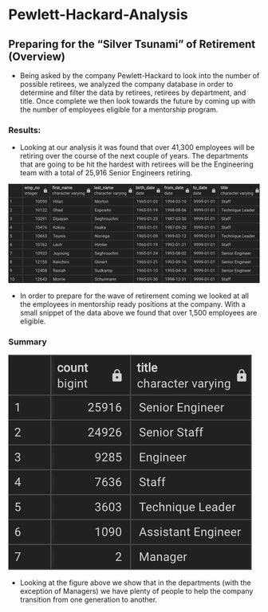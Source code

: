 # Pewlett-Hackard-Analysis

## Preparing for the “Silver Tsunami” of Retirement (Overview)


* Being asked by the company Pewlett-Hackard to look into the number of possible retirees, we analyzed the company database in order to determine and filter the data by retirees, retirees by department, and title. Once complete we then look towards the future by coming up with the number of employees eligible for a mentorship program.

### Results:

* Looking at our analysis it was found that over 41,300 employees will be retiring over the course of the next couple of years. 
The departments that are going to be hit the hardest with retirees will be the Engineering team with a total of 25,916 Senior Engineers retiring.

![Mentorship Eligible](./Resources/Mentorship.png)

* In order to prepare for the wave of retirement coming we looked at all the employees in mentorship ready positions at the company. With a small snippet of the data above we found that over 1,500 employees are eligible. 


### Summary

![Retirees by Title](./Resources/Titles_retiring.png)

* Looking at the figure above we show that in the departments (with the exception of Managers) we have plenty of people to help the company transition from one generation to another.
